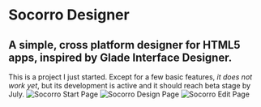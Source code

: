 **Socorro Designer**
===========
A simple, cross platform designer for HTML5 apps, inspired by Glade Interface Designer.
------------------------------------------------------------------

This is a project I just started. Except for a few basic features, *it does not work yet*, but its development is active and it should reach beta stage by July.
![Socorro Start Page](https://raw.githubusercontent.com/ianmartinez/Socorro-IDE/master/start.png "Start Page")
![Socorro Design Page](https://raw.githubusercontent.com/ianmartinez/Socorro-IDE/master/design.png "Design Page")
![Socorro Edit Page](https://raw.githubusercontent.com/ianmartinez/Socorro-IDE/master/edit.png "Edit Page")
